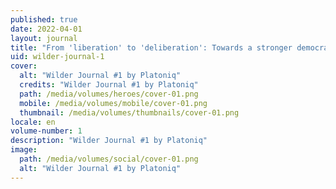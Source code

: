 ```yaml
---
published: true
date: 2022-04-01
layout: journal
title: "From 'liberation' to 'deliberation': Towards a stronger democracy"
uid: wilder-journal-1
cover:
  alt: "Wilder Journal #1 by Platoniq"
  credits: "Wilder Journal #1 by Platoniq"
  path: /media/volumes/heroes/cover-01.png
  mobile: /media/volumes/mobile/cover-01.png
  thumbnail: /media/volumes/thumbnails/cover-01.png
locale: en
volume-number: 1
description: "Wilder Journal #1 by Platoniq"
image:
  path: /media/volumes/social/cover-01.png
  alt: "Wilder Journal #1 by Platoniq"
---
```

